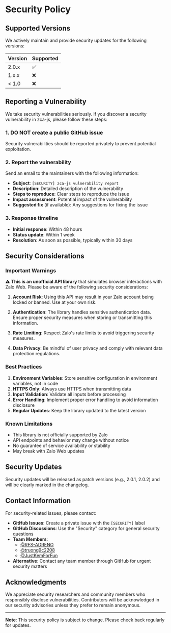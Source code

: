 # Security Policy

## Supported Versions

We actively maintain and provide security updates for the following versions:

| Version | Supported          |
| ------- | ------------------ |
| 2.0.x   | :white_check_mark: |
| 1.x.x   | :x:                |
| < 1.0   | :x:                |

## Reporting a Vulnerability

We take security vulnerabilities seriously. If you discover a security vulnerability in zca-js, please follow these steps:

### 1. **DO NOT** create a public GitHub issue
Security vulnerabilities should be reported privately to prevent potential exploitation.

### 2. Report the vulnerability
Send an email to the maintainers with the following information:
- **Subject**: `[SECURITY] zca-js vulnerability report`
- **Description**: Detailed description of the vulnerability
- **Steps to reproduce**: Clear steps to reproduce the issue
- **Impact assessment**: Potential impact of the vulnerability
- **Suggested fix** (if available): Any suggestions for fixing the issue

### 3. Response timeline
- **Initial response**: Within 48 hours
- **Status update**: Within 1 week
- **Resolution**: As soon as possible, typically within 30 days

## Security Considerations

### Important Warnings

⚠️ **This is an unofficial API library** that simulates browser interactions with Zalo Web. Please be aware of the following security considerations:

1. **Account Risk**: Using this API may result in your Zalo account being locked or banned. Use at your own risk.

2. **Authentication**: The library handles sensitive authentication data. Ensure proper security measures when storing or transmitting this information.

3. **Rate Limiting**: Respect Zalo's rate limits to avoid triggering security measures.

4. **Data Privacy**: Be mindful of user privacy and comply with relevant data protection regulations.

### Best Practices

1. **Environment Variables**: Store sensitive configuration in environment variables, not in code
2. **HTTPS Only**: Always use HTTPS when transmitting data
3. **Input Validation**: Validate all inputs before processing
4. **Error Handling**: Implement proper error handling to avoid information disclosure
5. **Regular Updates**: Keep the library updated to the latest version

### Known Limitations

- This library is not officially supported by Zalo
- API endpoints and behavior may change without notice
- No guarantee of service availability or stability
- May break with Zalo Web updates

## Security Updates

Security updates will be released as patch versions (e.g., 2.0.1, 2.0.2) and will be clearly marked in the changelog.

## Contact Information

For security-related issues, please contact:
- **GitHub Issues**: Create a private issue with the `[SECURITY]` label
- **GitHub Discussions**: Use the "Security" category for general security questions
- **Team Members**: 
  - [@RFS-ADRENO](https://github.com/RFS-ADRENO)
  - [@truong9c2208](https://github.com/truong9c2208)
  - [@JustKemForFun](https://github.com/JustKemForFun)
- **Alternative**: Contact any team member through GitHub for urgent security matters

## Acknowledgments

We appreciate security researchers and community members who responsibly disclose vulnerabilities. Contributors will be acknowledged in our security advisories unless they prefer to remain anonymous.

---

**Note**: This security policy is subject to change. Please check back regularly for updates. 